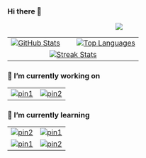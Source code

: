 ### Hi there 👋

<p align="center">
  <a href="https://github.com/tandpfun/skill-icons">
    <img src="https://skillicons.dev/icons?i=docker,py,cpp,java,ocaml,mysql,ts,html,vscode,idea,git,linux" />
  </a>
</p>

<table align="center">
  <tr>
    <td width="50%">
      <a href="https://github.com/anuraghazra/github-readme-stats">
        <img src="https://github-readme-stats-arasgungore.vercel.app/api?username=fabaindaiz&hide_rank=true&show_icons=true&hide_border=true&count_private=true&custom_title=Github%20Stats" alt="GitHub Stats" />
      </a>
    </td>
    <td>
      <a href="https://github.com/anuraghazra/github-readme-stats">
        <img src="https://github-readme-stats-arasgungore.vercel.app/api/top-langs/?username=fabaindaiz&hide_border=true&langs_count=8&layout=compact&count_private=true" alt="Top Languages" />
      </a>
    </td>
  </tr>
  <tr>
    <td colspan=2 align="center">
      <a href="https://github.com/DenverCoder1/github-readme-streak-stats">
        <img src="https://github-readme-streak-stats.herokuapp.com?user=fabaindaiz&hide_border=true&background=f6f8fa&currStreakLabel=000000&date_format=j%20M%5B%20Y%5D" alt="Streak Stats" />
      </a>
    </td>
  </tr>
</table>

### 🔭 I’m currently working on

<table align="center">
  <tr>
    <td>
      <a href="https://github.com/fabaindaiz/corewars-compiler">
        <img src="https://github-readme-stats.vercel.app/api/pin/?username=fabaindaiz&repo=corewars-compiler&hide_border=true" alt="pin1" />
      </a>
    </td>
    <td>
      <a href="https://github.com/fabaindaiz/Engine">
        <img src="https://github-readme-stats.vercel.app/api/pin/?username=fabaindaiz&repo=Engine&hide_border=true" alt="pin2" />
      </a>
    </td>
  </tr>
</table>

### 🌱 I’m currently learning

<table align="center">
  <tr>
    <td>
      <a href="https://github.com/angular/angular">
        <img src="https://github-readme-stats.vercel.app/api/pin/?username=angular&repo=angular&hide_border=true" alt="pin2" />
      </a>
    </td>
    <td>
      <a href="https://github.com/mongodb/mongo">
        <img src="https://github-readme-stats.vercel.app/api/pin/?username=mongodb&repo=mongo&hide_border=true" alt="pin1" />
      </a>
    </td>
  </tr>
  <tr>
    <td>
      <a href="https://github.com/hashicorp/consul">
        <img src="https://github-readme-stats.vercel.app/api/pin/?username=hashicorp&repo=consul&hide_border=true" alt="pin1" />
      </a>
    </td>
    <td>
      <a href="https://github.com/ansible/ansible">
        <img src="https://github-readme-stats.vercel.app/api/pin/?username=ansible&repo=ansible&hide_border=true" alt="pin2" />
      </a>
    </td>
  </tr>
</table>

<!--
**fabaindaiz/fabaindaiz** is a ✨ _special_ ✨ repository because its `README.md` (this file) appears on your GitHub profile.

Here are some ideas to get you started:

- 👯 I’m looking to collaborate on ...
- 🤔 I’m looking for help with ...
- 💬 Ask me about ...
- 📫 How to reach me: ...
- 😄 Pronouns: ...
- ⚡ Fun fact: ...
-->
